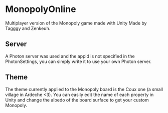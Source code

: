 # MonopolyOnline
Multiplayer version of the Monopoly game made with Unity 
Made by Tagggy and Zenkeuh.

## Server
A Photon server was used and the appid is not specified in the PhotonSettings, you can simply write it to use your own Photon server.

## Theme
The theme currently applied to the Monopoly board is the Coux one (a small village in Ardeche <3).
You can easily edit the name of each property in Unity and change the albedo of the board surface to get your custom Monopoly.
